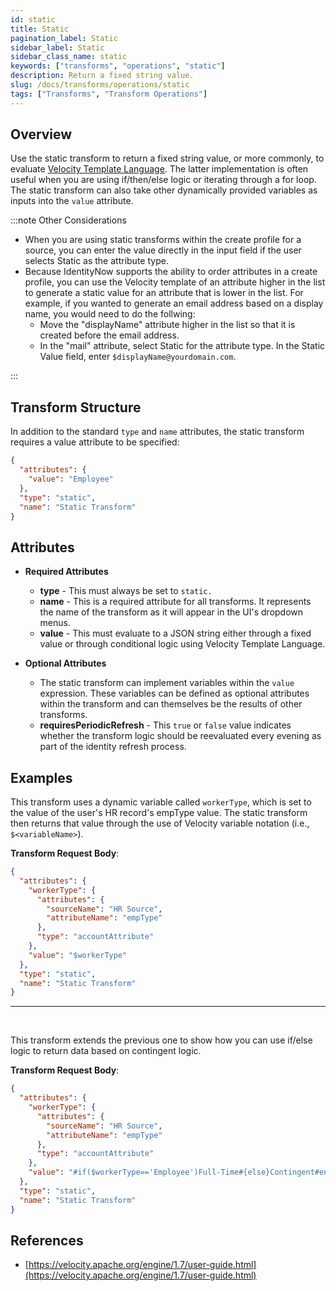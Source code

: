 ```yaml
---
id: static
title: Static
pagination_label: Static
sidebar_label: Static
sidebar_class_name: static
keywords: ["transforms", "operations", "static"]
description: Return a fixed string value.
slug: /docs/transforms/operations/static
tags: ["Transforms", "Transform Operations"]
---
```


## Overview

Use the static transform to return a fixed string value, or more commonly, to
evaluate
[Velocity Template Language](https://velocity.apache.org/engine/1.7/user-guide.html).
The latter implementation is often useful when you are using if/then/else logic
or iterating through a for loop. The static transform can also take other
dynamically provided variables as inputs into the `value` attribute.

:::note Other Considerations

- When you are using static transforms within the create profile for a source,
  you can enter the value directly in the input field if the user selects Static
  as the attribute type.
- Because IdentityNow supports the ability to order attributes in a create
  profile, you can use the Velocity template of an attribute higher in the list
  to generate a static value for an attribute that is lower in the list. For
  example, if you wanted to generate an email address based on a display name,
  you would need to do the follwing:
  - Move the "displayName" attribute higher in the list so that it is created
    before the email address.
  - In the "mail" attribute, select Static for the attribute type. In the Static
    Value field, enter `$displayName@yourdomain.com`.

:::

## Transform Structure

In addition to the standard `type` and `name` attributes, the static transform
requires a value attribute to be specified:

```json
{
  "attributes": {
    "value": "Employee"
  },
  "type": "static",
  "name": "Static Transform"
}
```

## Attributes

- **Required Attributes**

  - **type** - This must always be set to `static.`
  - **name** - This is a required attribute for all transforms. It represents
    the name of the transform as it will appear in the UI's dropdown menus.
  - **value** - This must evaluate to a JSON string either through a fixed value
    or through conditional logic using Velocity Template Language.

- **Optional Attributes**
  - The static transform can implement variables within the `value` expression.
    These variables can be defined as optional attributes within the transform
    and can themselves be the results of other transforms.
  - **requiresPeriodicRefresh** - This `true` or `false` value indicates whether
    the transform logic should be reevaluated every evening as part of the
    identity refresh process.

## Examples

This transform uses a dynamic variable called `workerType`, which is set to the
value of the user's HR record's empType value. The static transform then returns
that value through the use of Velocity variable notation (i.e.,
`$<variableName>`).

**Transform Request Body**:

```json
{
  "attributes": {
    "workerType": {
      "attributes": {
        "sourceName": "HR Source",
        "attributeName": "empType"
      },
      "type": "accountAttribute"
    },
    "value": "$workerType"
  },
  "type": "static",
  "name": "Static Transform"
}
```

---

<p>&nbsp;</p>

This transform extends the previous one to show how you can use if/else logic to
return data based on contingent logic.

**Transform Request Body**:

```json
{
  "attributes": {
    "workerType": {
      "attributes": {
        "sourceName": "HR Source",
        "attributeName": "empType"
      },
      "type": "accountAttribute"
    },
    "value": "#if($workerType=='Employee')Full-Time#{else}Contingent#end"
  },
  "type": "static",
  "name": "Static Transform"
}
```

## References

- [https://velocity.apache.org/engine/1.7/user-guide.html](https://velocity.apache.org/engine/1.7/user-guide.html)
